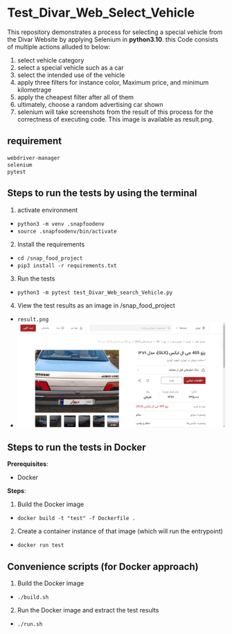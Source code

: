 # Test_Divar_Web_Select_Vehicle

This repository demonstrates a process for selecting a special vehicle from the Divar Website by applying Selenium in **python3.10**.
this Code consists of multiple actions alluded to below:
1) select vehicle category
2) select a special vehicle such as a car
3) select the intended use of the vehicle
4) apply three filters for instance color, Maximum price, and minimum kilometrage
5) apply the cheapest filter after all of them
6) ultimately, choose a random advertising car shown
7) selenium will take screenshots from the result of this process for the correctness of executing code. This image is available as result.png.

## requirement
    webdriver-manager
    selenium 
    pytest
    
## Steps to run the tests by using the terminal 
1) activate environment
- `python3 -m venv .snapfoodenv`
- `source .snapfoodenv/bin/activate`
2) Install the requirements
- `cd /snap_food_project`
- `pip3 install -r requirements.txt`
3) Run the tests
- `python3 -m pytest test_Divar_Web_search_Vehicle.py`
4) View the test results as an image in /snap_food_project
- `result.png`
-    ![Image Alt Text](result.png)

## Steps to run the tests in Docker

**Prerequisites**:

- Docker

**Steps**:

1) Build the Docker image
- `docker build -t "test" -f Dockerfile .`
2) Create a container instance of that image (which will run the entrypoint)
- `docker run test`

## Convenience scripts (for Docker approach)

1) Build the Docker image
- `./build.sh`
2) Run the Docker image and extract the test results
- `./run.sh`
